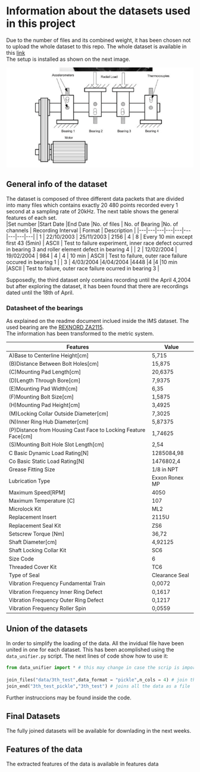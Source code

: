 # Information about the datasets used in this project
Due to the number of files and its combined weight, it has been chosen not to
upload the whole dataset to this repo. The whole dataset is available in this 
[link](https://ti.arc.nasa.gov/tech/dash/groups/pcoe/prognostic-data-repository/#bearing)  
The setup is installed as shown on the next image.


![Setup](img/setup.png)
## General info of the dataset  
The dataset is composed of three different data packets that are divided into many files which
contains exactly 20 480 points recorded every 1 second at a sampling rate of 20kHz.
The next table shows the general features of each set.  
|Set number   |Start Date   |End Date   |No. of files   | No. of Bearing   |No. of channels   | Recording Interval  | Format  | Description  |
|---|---|---|---|---|---|---|---|---|
| 1  | 22/10/2003  | 25/11/2003  | 2156  | 4  | 8  | Every 10 min except first 43 (5min)  | ASCII  |  Test to failure experiment, inner race defect ocurred in bearing 3 and roller element defect in bearing 4 |
| 2  | 12/02/2004  | 19/02/2004  | 984  | 4  | 4  | 10 min   | ASCII  | Test to failure, outer race failure occured in bearing 1  |
| 3 | 4/03/2004 |4/04/2004 |4448 |4 |4 |10 min |ASCII | Test to failure, outer race failure ocurred in bearing 3 |

Supposedly, the third dataset only contains recording until the April 4,2004 but after exploring the dataset, it has been found that there are recordings dated until the 18th of April.
### Datasheet of the bearings
As explained on the readme document inclued inside the IMS dataset. The used bearing are the [REXNORD ZA2115](https://www.rexnord.com/Products/za2115).  
The information has been transformed to the metric system.

| Features                                                       | Value          |
|----------------------------------------------------------------|----------------|
| A)Base to Centerline Height[cm]                                | 5,715          |
| (B)Distance Between Bolt Holes[cm]                             | 15,875         |
| (C)Mounting Pad Length[cm]                                     | 20,6375        |
| (D)Length Through Bore[cm]                                     | 7,9375         |
| (E)Mounting Pad Width[cm]                                      | 6,35           |
| (F)Mounting Bolt Size[cm]                                      | 1,5875         |
| (H)Mounting Pad Height[cm]                                     | 3,4925         |
| (M)Locking Collar Outside Diameter[cm]                         | 7,3025         |
| (N)Inner Ring Hub Diameter[cm]                                 | 5,87375        |
| (P)Distance from Housing Cast Face to Locking Feature Face[cm] | 1,74625        |
| (S)Mounting Bolt Hole Slot Length[cm]                          | 2,54           |
| C Basic Dynamic Load Rating[N]                                 | 1285084,98     |
| Co Basic Static Load Rating[N]                                 | 1476802,4      |
| Grease Fitting Size                                            | 1/8 in NPT     |
| Lubrication Type                                               | Exxon Ronex MP |
| Maximum Speed[RPM]                                             | 4050           |
| Maximum Temperature [C]                                        | 107            |
| Microlock Kit                                                  | ML2            |
| Replacement Insert                                             | 2115U          |
| Replacement Seal Kit                                           | ZS6            |
| Setscrew Torque [Nm]                                           | 36,72          |
| Shaft Diameter[cm]                                             | 4,92125        |
| Shaft Locking Collar Kit                                       | SC6            |
| Size Code                                                      | 6              |
| Threaded Cover Kit                                             | TC6            |
| Type of Seal                                                   | Clearance Seal |
| Vibration Frequency Fundamental Train                          | 0,0072         |
| Vibration Frequency Inner Ring Defect                          | 0,1617         |
| Vibration Frequency Outer Ring Defect                          | 0,1217         |
| Vibration Frequency Roller Spin                                | 0,0559         |
## Union of the datasets 
In order to simplify the loading of the data. All the invidual file have been united in one for each dataset. This has been acomplished using the ```data_unifier.py``` script. The next lines of code show how to use it:
```python
from data_unifier import * # this may change in case the scrip is imported in a different way

join_files("data/3th_test",data_format = "pickle",n_cols = 4) # join the files into 10 different datasets to ease memory usage
join_end("3th_test_pickle","3th_test") # joins all the data as a file
```
Further instruccions may be found inside the code.
## Final Datasets
The fully joined datasets will be available for downlading in the next weeks.

## Features of the data
The extracted features of the data is available in features data